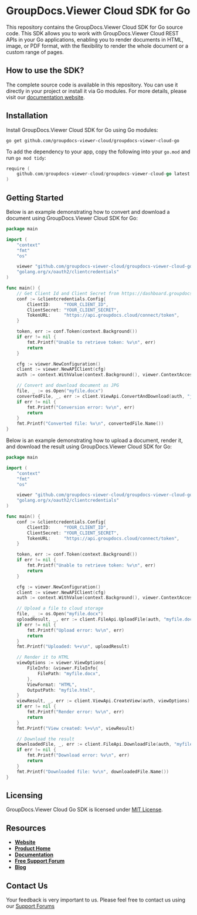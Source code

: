 # GroupDocs.Viewer Cloud SDK for Go

This repository contains the GroupDocs.Viewer Cloud SDK for Go source code. This SDK allows you to work with GroupDocs.Viewer Cloud REST APIs in your Go applications, enabling you to render documents in HTML, image, or PDF format, with the flexibility to render the whole document or a custom range of pages.

## How to use the SDK?

The complete source code is available in this repository. You can use it directly in your project or install it via Go modules. For more details, please visit our [documentation website](https://docs.groupdocs.cloud/display/viewercloud/Available+SDKs#AvailableSDKs-Go).

## Installation

Install GroupDocs.Viewer Cloud SDK for Go using Go modules:

```shell
go get github.com/groupdocs-viewer-cloud/groupdocs-viewer-cloud-go
```

To add the dependency to your app, copy the following into your `go.mod` and run `go mod tidy`:

```go
require (
    github.com/groupdocs-viewer-cloud/groupdocs-viewer-cloud-go latest
)
```

## Getting Started

Below is an example demonstrating how to convert and download a document using GroupDocs.Viewer Cloud SDK for Go:

```go
package main

import (
    "context"
    "fmt"
    "os"

    viewer "github.com/groupdocs-viewer-cloud/groupdocs-viewer-cloud-go"
    "golang.org/x/oauth2/clientcredentials"
)

func main() {
    // Get Client Id and Client Secret from https://dashboard.groupdocs.cloud
    conf := &clientcredentials.Config{
        ClientID:     "YOUR_CLIENT_ID",
        ClientSecret: "YOUR_CLIENT_SECRET",
        TokenURL:     "https://api.groupdocs.cloud/connect/token",
    }

    token, err := conf.Token(context.Background())
    if err != nil {
        fmt.Printf("Unable to retrieve token: %v\n", err)
        return
    }

    cfg := viewer.NewConfiguration()
    client := viewer.NewAPIClient(cfg)
    auth := context.WithValue(context.Background(), viewer.ContextAccessToken, token.AccessToken)

    // Convert and download document as JPG
    file, _ := os.Open("myfile.docx")
    convertedFile, _, err := client.ViewApi.ConvertAndDownload(auth, "jpg", file, nil)
    if err != nil {
        fmt.Printf("Conversion error: %v\n", err)
        return
    }
    fmt.Printf("Converted file: %v\n", convertedFile.Name())
}
```

Below is an example demonstrating how to upload a document, render it, and download the result using GroupDocs.Viewer Cloud SDK for Go:

```go
package main

import (
    "context"
    "fmt"
    "os"

    viewer "github.com/groupdocs-viewer-cloud/groupdocs-viewer-cloud-go"
    "golang.org/x/oauth2/clientcredentials"
)

func main() {
    conf := &clientcredentials.Config{
        ClientID:     "YOUR_CLIENT_ID",
        ClientSecret: "YOUR_CLIENT_SECRET",
        TokenURL:     "https://api.groupdocs.cloud/connect/token",
    }

    token, err := conf.Token(context.Background())
    if err != nil {
        fmt.Printf("Unable to retrieve token: %v\n", err)
        return
    }

    cfg := viewer.NewConfiguration()
    client := viewer.NewAPIClient(cfg)
    auth := context.WithValue(context.Background(), viewer.ContextAccessToken, token.AccessToken)

    // Upload a file to cloud storage
    file, _ := os.Open("myfile.docx")
    uploadResult, _, err := client.FileApi.UploadFile(auth, "myfile.docx", file, nil)
    if err != nil {
        fmt.Printf("Upload error: %v\n", err)
        return
    }
    fmt.Printf("Uploaded: %+v\n", uploadResult)

    // Render it to HTML
    viewOptions := viewer.ViewOptions{
        FileInfo: &viewer.FileInfo{
            FilePath: "myfile.docx",
        },
        ViewFormat: "HTML",
        OutputPath: "myfile.html",
    }
    viewResult, _, err := client.ViewApi.CreateView(auth, viewOptions)
    if err != nil {
        fmt.Printf("Render error: %v\n", err)
        return
    }
    fmt.Printf("View created: %+v\n", viewResult)

    // Download the result
    downloadedFile, _, err := client.FileApi.DownloadFile(auth, "myfile.html", nil)
    if err != nil {
        fmt.Printf("Download error: %v\n", err)
        return
    }
    fmt.Printf("Downloaded file: %v\n", downloadedFile.Name())
}
```

## Licensing

GroupDocs.Viewer Cloud Go SDK is licensed under [MIT License](LICENSE).

## Resources

+ [**Website**](https://www.groupdocs.cloud)
+ [**Product Home**](https://products.groupdocs.cloud/viewer)
+ [**Documentation**](https://docs.groupdocs.cloud/display/viewercloud/Home)
+ [**Free Support Forum**](https://forum.groupdocs.cloud/c/viewer)
+ [**Blog**](https://blog.groupdocs.cloud/category/viewer)

## Contact Us

Your feedback is very important to us. Please feel free to contact us using our [Support Forums](https://forum.groupdocs.cloud/c/viewer)